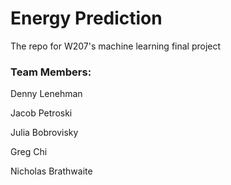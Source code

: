 # Energy Prediction
The repo for W207's machine learning final project
### Team Members:
Denny Lenehman

Jacob Petroski

Julia Bobrovisky

Greg Chi

Nicholas Brathwaite
